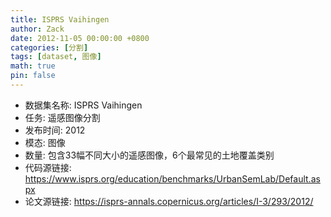```yaml
---
title: ISPRS Vaihingen
author: Zack
date: 2012-11-05 00:00:00 +0800
categories: [分割]
tags: [dataset, 图像]
math: true
pin: false
---
```

- 数据集名称: ISPRS Vaihingen
- 任务: 遥感图像分割
- 发布时间: 2012
- 模态: 图像
- 数量: 包含33幅不同大小的遥感图像，6个最常见的土地覆盖类别
- 代码源链接: https://www.isprs.org/education/benchmarks/UrbanSemLab/Default.aspx
- 论文源链接: https://isprs-annals.copernicus.org/articles/I-3/293/2012/
